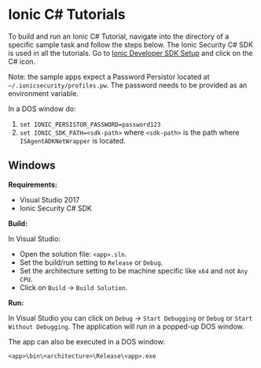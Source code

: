 # Ionic C# Tutorials

To build and run an Ionic C# Tutorial, navigate into the directory of a specific sample task and 
follow the steps below.  The Ionic Security C# SDK is used in all the tutorials.  Go to
[Ionic Developer SDK Setup](https://dev.ionic.com/tutorials/getting-started/sdk-setup) and
click on the C# icon.

Note: the sample apps expect a Password Persistor located at `~/.ionicsecurity/profiles.pw`. The password needs to be provided as an environment variable.

In a DOS window do:

1. `set IONIC_PERSISTOR_PASSWORD=password123`
1. `set IONIC_SDK_PATH=<sdk-path>` where `<sdk-path>` is the path where `ISAgentADKNetWrapper` is located.

## Windows

**Requirements:**
- Visual Studio 2017
- Ionic Security C# SDK

**Build:**

In Visual Studio:

* Open the solution file: `<app>.sln`.
* Set the build/run setting to `Release` or `Debug`.
* Set the architecture setting to be machine specific like `x64` and not `Any CPU`.
*  Click on `Build` -> `Build Solution`.

**Run:**

In Visual Studio you can click on `Debug` -> `Start Debugging` or `Debug` or `Start Without Debugging`.  The application will run in a popped-up DOS window.

The app can also be executed in a DOS window:

```
<app>\bin\<architecture>\Release\<app>.exe
```
